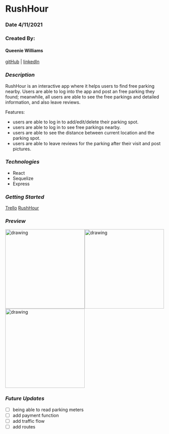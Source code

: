 # RushHour

### Date 4/11/2021

### Created By:

#### Queenie Williams

[gitHub](https://github.com/queeniewilliams)
| [linkedIn](https://www.linkedin.com/in/queeni%C3%A9-williams/)

### **_Description_**

RushHour is an interactive app where it helps users to find free parking nearby. Users are able to log into the app and post an free parking they found; meanwhile, all users are able to see the free parkings and detailed information, and also leave reviews.

Features:

- users are able to log in to add/edit/delete their parking spot.
- users are able to log in to see free parkings nearby.
- users are able to see the distance between current location and the parking spot.
- users are able to leave reviews for the parking after their visit and post pictures.

### **_Technologies_**

- React
- Sequelize
- Express

### **_Getting Started_**

[Trello](https://trello.com/b/gvMw65ma/rushhour)
[RushHour](http://localhost:3000)

### **_Preview_**

<img src="https://i.ibb.co/rpqQG5B/Screen-Shot-2021-04-18-at-8-15-21-PM.png" alt="drawing" width="250"/><img src="https://i.ibb.co/XFT1xDJ/Screen-Shot-2021-04-18-at-8-13-34-PM.png" alt="drawing" width="250"/><img src="https://i.ibb.co/xXtN6Mk/Screen-Shot-2021-04-18-at-8-17-14-PM.png" alt="drawing" width="250"/>

### **_Future Updates_**

- [ ] being able to read parking meters
- [ ] add payment function
- [ ] add traffic flow
- [ ] add routes
